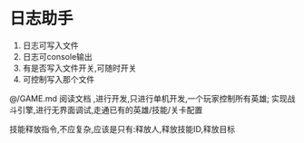 # 日志助手

1. 日志可写入文件
2. 日志可console输出
2. 有是否写入文件开关,可随时开关
3. 可控制写入那个文件

@/GAME.md  阅读文档 ,进行开发,只进行单机开发,一个玩家控制所有英雄;
实现战斗引擎,进行无界面调试,走通已有的英雄/技能/关卡配置

技能释放指令,不应复杂,应该是只有:释放人,释放技能ID,释放目标